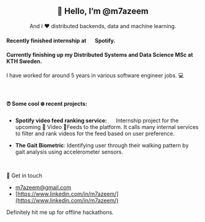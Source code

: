 <h2 style="text-align: center;"> 👋 Hello, I’m @m7azeem </h2>

<div style="text-align: center;"> And I ❤️ distributed backends, data and machine learning. </div>

#### Recently finished internship at  <img src="https://i0.wp.com/amselcom.de/wp-content/uploads/spotify-logo.png?resize=512%2C512&ssl=1" width="16" height="16"> Spotify.

#### Currently finishing up my Distributed Systems and Data Science MSc at KTH Sweden.

I have worked for around 5 years in various software engineer jobs. 💻 

<br>

#### ⏰ Some cool ❄️ recent projects:
- **Spotify video feed ranking service:** <img
src="https://i0.wp.com/amselcom.de/wp-content/uploads/spotify-logo.png?resize=512%2C512&ssl=1"
width="16" height="16"> Internship project for the upcoming 🎉 Video 🎥Feeds to the platform. It calls many internal services to filter and rank videos for the feed based on user preference. 

- **The Gait Biometric**: Identifying user through their walking pattern by gait analysis using accelerometer sensors.

<br>

💬 Get in touch
- [m7azeem@gmail.com](m7azeem@gmail.com)
- [https://www.linkedin.com/in/m7azeem/](https://www.linkedin.com/in/m7azeem/)


Definitely hit me up for offline hackathons. 

<!---
m7azeem/m7azeem is a ✨ special ✨ repository because its `README.md` (this file) appears on your GitHub profile.
You can click the Preview link to take a look at your changes.
--->

